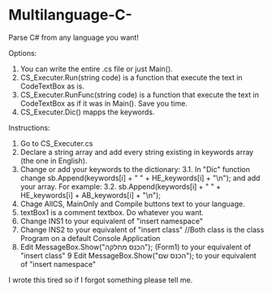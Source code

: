 # Multilanguage-C-
Parse C# from any language you want!

Options:

1. You can write the entire .cs file or just Main().
2. CS_Executer.Run(string code) is a function that execute the text in CodeTextBox as is.
3. CS_Executer.RunFunc(string code) is a function that execute the text in CodeTextBox as if it was in Main(). Save you time.
4. CS_Executer.Dic() mapps the keywords.


Instructions:
1. Go to CS_Executer.cs
2. Declare a string array and add every string existing in keywords array (the one in English).
3. Change or add your keywords to the dictionary:
3.1. In "Dic" function change sb.Append(keywords[i] + " " + HE_keywords[i] + "\n"); and add your array. For example:
3.2. sb.Append(keywords[i] + " " + HE_keywords[i] + AB_keywords[i] + "\n");
4. Chage AllCS, MainOnly and Compile buttons text to your language.
5. textBox1 is a comment textbox. Do whatever you want.
6. Change INS1 to your equivalent of "insert namespace"
7. Change INS2 to your equivalent of "insert class"
//Both class is the class Program on a default Console Application
8. Edit MessageBox.Show("הכנס מחלקה"); (Form1) to your equivalent of "insert class"
9 Edit MessageBox.Show("הכנס שם"); to your equivalent of "insert namespace"


I wrote this tired so if I forgot something please tell me.
